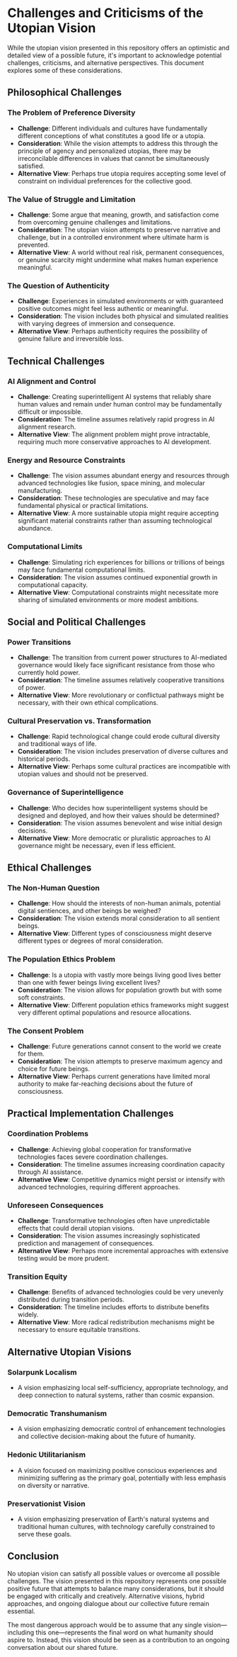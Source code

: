 # Challenges and Criticisms of the Utopian Vision

While the utopian vision presented in this repository offers an optimistic and detailed view of a possible future, it's important to acknowledge potential challenges, criticisms, and alternative perspectives. This document explores some of these considerations.

## Philosophical Challenges

### The Problem of Preference Diversity
- **Challenge**: Different individuals and cultures have fundamentally different conceptions of what constitutes a good life or a utopia.
- **Consideration**: While the vision attempts to address this through the principle of agency and personalized utopias, there may be irreconcilable differences in values that cannot be simultaneously satisfied.
- **Alternative View**: Perhaps true utopia requires accepting some level of constraint on individual preferences for the collective good.

### The Value of Struggle and Limitation
- **Challenge**: Some argue that meaning, growth, and satisfaction come from overcoming genuine challenges and limitations.
- **Consideration**: The utopian vision attempts to preserve narrative and challenge, but in a controlled environment where ultimate harm is prevented.
- **Alternative View**: A world without real risk, permanent consequences, or genuine scarcity might undermine what makes human experience meaningful.

### The Question of Authenticity
- **Challenge**: Experiences in simulated environments or with guaranteed positive outcomes might feel less authentic or meaningful.
- **Consideration**: The vision includes both physical and simulated realities with varying degrees of immersion and consequence.
- **Alternative View**: Perhaps authenticity requires the possibility of genuine failure and irreversible loss.

## Technical Challenges

### AI Alignment and Control
- **Challenge**: Creating superintelligent AI systems that reliably share human values and remain under human control may be fundamentally difficult or impossible.
- **Consideration**: The timeline assumes relatively rapid progress in AI alignment research.
- **Alternative View**: The alignment problem might prove intractable, requiring much more conservative approaches to AI development.

### Energy and Resource Constraints
- **Challenge**: The vision assumes abundant energy and resources through advanced technologies like fusion, space mining, and molecular manufacturing.
- **Consideration**: These technologies are speculative and may face fundamental physical or practical limitations.
- **Alternative View**: A more sustainable utopia might require accepting significant material constraints rather than assuming technological abundance.

### Computational Limits
- **Challenge**: Simulating rich experiences for billions or trillions of beings may face fundamental computational limits.
- **Consideration**: The vision assumes continued exponential growth in computational capacity.
- **Alternative View**: Computational constraints might necessitate more sharing of simulated environments or more modest ambitions.

## Social and Political Challenges

### Power Transitions
- **Challenge**: The transition from current power structures to AI-mediated governance would likely face significant resistance from those who currently hold power.
- **Consideration**: The timeline assumes relatively cooperative transitions of power.
- **Alternative View**: More revolutionary or conflictual pathways might be necessary, with their own ethical complications.

### Cultural Preservation vs. Transformation
- **Challenge**: Rapid technological change could erode cultural diversity and traditional ways of life.
- **Consideration**: The vision includes preservation of diverse cultures and historical periods.
- **Alternative View**: Perhaps some cultural practices are incompatible with utopian values and should not be preserved.

### Governance of Superintelligence
- **Challenge**: Who decides how superintelligent systems should be designed and deployed, and how their values should be determined?
- **Consideration**: The vision assumes benevolent and wise initial design decisions.
- **Alternative View**: More democratic or pluralistic approaches to AI governance might be necessary, even if less efficient.

## Ethical Challenges

### The Non-Human Question
- **Challenge**: How should the interests of non-human animals, potential digital sentiences, and other beings be weighed?
- **Consideration**: The vision extends moral consideration to all sentient beings.
- **Alternative View**: Different types of consciousness might deserve different types or degrees of moral consideration.

### The Population Ethics Problem
- **Challenge**: Is a utopia with vastly more beings living good lives better than one with fewer beings living excellent lives?
- **Consideration**: The vision allows for population growth but with some soft constraints.
- **Alternative View**: Different population ethics frameworks might suggest very different optimal populations and resource allocations.

### The Consent Problem
- **Challenge**: Future generations cannot consent to the world we create for them.
- **Consideration**: The vision attempts to preserve maximum agency and choice for future beings.
- **Alternative View**: Perhaps current generations have limited moral authority to make far-reaching decisions about the future of consciousness.

## Practical Implementation Challenges

### Coordination Problems
- **Challenge**: Achieving global cooperation for transformative technologies faces severe coordination challenges.
- **Consideration**: The timeline assumes increasing coordination capacity through AI assistance.
- **Alternative View**: Competitive dynamics might persist or intensify with advanced technologies, requiring different approaches.

### Unforeseen Consequences
- **Challenge**: Transformative technologies often have unpredictable effects that could derail utopian visions.
- **Consideration**: The vision assumes increasingly sophisticated prediction and management of consequences.
- **Alternative View**: Perhaps more incremental approaches with extensive testing would be more prudent.

### Transition Equity
- **Challenge**: Benefits of advanced technologies could be very unevenly distributed during transition periods.
- **Consideration**: The timeline includes efforts to distribute benefits widely.
- **Alternative View**: More radical redistribution mechanisms might be necessary to ensure equitable transitions.

## Alternative Utopian Visions

### Solarpunk Localism
- A vision emphasizing local self-sufficiency, appropriate technology, and deep connection to natural systems, rather than cosmic expansion.

### Democratic Transhumanism
- A vision emphasizing democratic control of enhancement technologies and collective decision-making about the future of humanity.

### Hedonic Utilitarianism
- A vision focused on maximizing positive conscious experiences and minimizing suffering as the primary goal, potentially with less emphasis on diversity or narrative.

### Preservationist Vision
- A vision emphasizing preservation of Earth's natural systems and traditional human cultures, with technology carefully constrained to serve these goals.

## Conclusion

No utopian vision can satisfy all possible values or overcome all possible challenges. The vision presented in this repository represents one possible positive future that attempts to balance many considerations, but it should be engaged with critically and creatively. Alternative visions, hybrid approaches, and ongoing dialogue about our collective future remain essential.

The most dangerous approach would be to assume that any single vision—including this one—represents the final word on what humanity should aspire to. Instead, this vision should be seen as a contribution to an ongoing conversation about our shared future. 